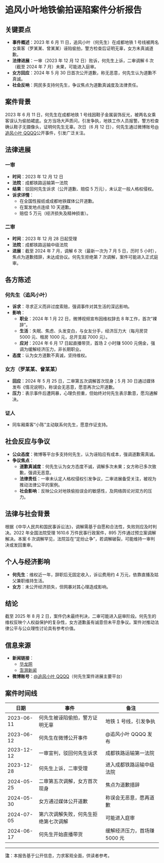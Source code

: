 # 追风小叶地铁偷拍诬陷案件分析报告

## 关键要点

- **事件概述**：2023 年 6 月 11 日，追风小叶（何先生）在成都地铁 1 号线被两名女乘客（罗某某、曾某某）诬陷偷拍，警方检查后证明无辜，女方未真诚道歉。
- **法律进展**：一审（2023 年 12 月 12 日）败诉，何先生上诉，二审调解 6 次（截至 2024 年 7 月）未果，可能进入庭审。
- **女方回应**：2024 年 5 月 30 日首次公开道歉，称无恶意，何先生认为道歉不真诚。
- **社会反响**：网民多支持何先生，争议焦点为道歉真诚度及法律责任。

## 案件背景

2023 年 6 月 11 日，何先生在成都地铁 1 号线因鞋子金属装饰反光，被两名女乘客误认为偷拍裙底。女方当场大声质问，引发争执，地铁工作人员报警。警方检查确认鞋子无摄像头，证明何先生无辜。次日（6 月 12 日），何先生通过微博账号[@追风小叶 QQQQ](https://weibo.com/u/7358633407)公开事件，引发广泛关注。

## 法律进展

### 一审

- **时间**：2023 年 12 月 12 日
- **法院**：成都铁路运输第一法院
- **结果**：驳回何先生诉求（公开道歉、赔偿 5 万元），未认定一般人格权侵权。
- **诉求详情**：
  - 在全国性报纸或成都地铁媒体公开道歉。
  - 在案发地点连续 10 天道歉。
  - 赔偿 5 万元（经济损失及精神损害）。

### 二审

- **时间**：2023 年 12 月 28 日起受理
- **法院**：成都铁路运输中级法院
- **进展**：截至 2024 年 7 月，调解 6 次（最新一次为 7 月 5 日，历时 5 小时），焦点为道歉措辞，未达成协议。何先生拒绝第 7 次调解，案件可能进入正式庭审。

## 各方陈述

### 何先生（追风小叶）

- **诉求**：寻求正义而非过度索赔，强调事件对其生活的深远影响。
- **影响**：
  - **职业**：2024 年 1 月 22 日，微博视频宣布因维权辞去 8 年工作，首次“裸辞”。
  - **生活**：失眠、焦虑、头发变白，与女友分手，经济压力大（每月房贷 5000 元、租房 1000 元，总开支超 7000 元）。
  - **应对**：2024 年 6 月 17 日起直播带货，首场 2 小时赚 5000 元佣金，强调为缓解经济压力，非长期职业。
- **态度**：认为女方道歉不真诚，坚持维权。

### 女方（罗某某、曾某某）

- **回应**：2024 年 5 月 25 日，二审第五次调解首次现身；5 月 30 日通过媒体发布《情况说明》，称误会无恶意，愿意再次公开道歉。
- **压力**：表示事件后遭网暴，心理负担重，但始终对何先生表示歉意，愿沟通解决。

### 证人

- 同车厢乘客“小陈”主动联系何先生，愿意作证支持。

## 社会反应与争议

- **公众态度**：微博等平台多支持何先生，认为诬陷应有成本，强调道歉需真诚。
- **争议焦点**：
  - **道歉真诚度**：何先生认为女方态度不诚，调解多次未果；女方称已多次致歉，强调无恶意。
  - **法律责任**：一审未认定人格权侵权引发争议，二审进展备受关注，被视为推动法律公平的案例。
  - **社会影响**：反映公众对地铁偷拍误会的敏感性，及网络舆论对双方的压力。

## 法律与社会背景

根据《中华人民共和国民事诉讼法》，调解需基于自愿和合法性，失败则应及时判决。2022 年全国法院受理 1610.6 万件民事行政案件，895 万件通过预立案调解解决。本案 6 次调解罕见，法院旨在“定纷止争”，若调解破裂，可能维持一审判决或发回重审。

## 个人与经济影响

- **何先生**：维权近一年，辞职后无固定收入，诉讼费用约 4 万元，依靠直播及姑父兼职维持生活。
- **女方**：未公开经济损失，但网暴对其心理造成影响。

## 结论

截至 2025 年 8 月 2 日，案件仍未最终判决，二审可能进入庭审阶段。何先生的维权反映个人权益保护的复杂性，女方道歉虽有诚意但未平息争议。案件对推动法律公平与公众理性讨论具有参考价值。

## 信息来源

- **新闻链接**：
  - [华龙网](https://news.cqnews.net/1/detail/1265976684268457984/h5/content_1265976684268457984.html)
  - [澎湃新闻](https://www.thepaper.cn/newsDetail_forward_27565950)
- **微博账号**：[@追风小叶 QQQQ](https://weibo.com/u/7358633407)（何先生案件进展主要平台）

## 案件时间线

| **日期**   | **事件**                             | **备注**                     |
| ---------- | ------------------------------------ | ---------------------------- |
| 2023-06-11 | 何先生被诬陷偷拍，警方证明无辜       | 地铁 1 号线，引发争执        |
| 2023-06-12 | 何先生在微博公开事件                 | @追风小叶 QQQQ 发布          |
| 2023-12-12 | 一审宣判，驳回何先生诉求             | 成都铁路运输第一法院         |
| 2023-12-28 | 何先生上诉，二审受理                 | 进入成都铁路运输中级法院     |
| 2024-05-25 | 二审第五次调解，女方首次现身         | 焦点为道歉措辞               |
| 2024-05-30 | 女方通过媒体公开道歉                 | 称误会无恶意，愿再道歉       |
| 2024-07-05 | 第六次调解失败，何先生拒绝第七次调解 | 可能进入庭审                 |
| 2024-06-17 | 何先生开始直播带货                   | 缓解经济压力，首场赚 5000 元 |

---

**注**：本报告基于公开信息，力求客观全面，供读者参考。
